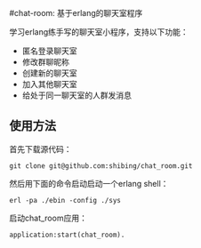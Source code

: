 #chat-room: 基于erlang的聊天室程序

学习erlang练手写的聊天室小程序，支持以下功能：
 - 匿名登录聊天室
 - 修改群聊昵称
 - 创建新的聊天室
 - 加入其他聊天室
 - 给处于同一聊天室的人群发消息

## 使用方法

首先下载源代码：
```
git clone git@github.com:shibing/chat_room.git
```
然后用下面的命令启动启动一个erlang shell：
```
erl -pa ./ebin -config ./sys
```
启动chat_room应用：
```
application:start(chat_room).
```

